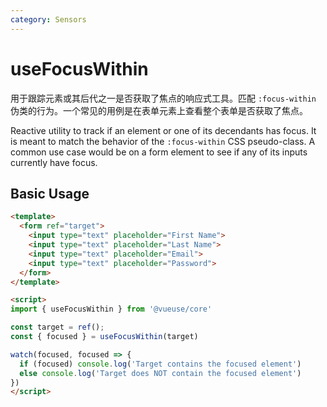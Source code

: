 ```yaml
---
category: Sensors
---
```


# useFocusWithin

用于跟踪元素或其后代之一是否获取了焦点的响应式工具。匹配  `:focus-within` 伪类的行为。一个常见的用例是在表单元素上查看整个表单是否获取了焦点。

Reactive utility to track if an element or one of its decendants has focus. It is meant to match the behavior of the `:focus-within` CSS pseudo-class. A common use case would be on a form element to see if any of its inputs currently have focus.

## Basic Usage

```html
<template>
  <form ref="target">
    <input type="text" placeholder="First Name">
    <input type="text" placeholder="Last Name">
    <input type="text" placeholder="Email">
    <input type="text" placeholder="Password">
  </form>
</template>

<script>
import { useFocusWithin } from '@vueuse/core'

const target = ref();
const { focused } = useFocusWithin(target)

watch(focused, focused => {
  if (focused) console.log('Target contains the focused element')
  else console.log('Target does NOT contain the focused element')
})
</script>
```
